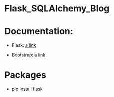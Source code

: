 # Flask_SQLAlchemy_Blog

# Documentation:

- Flask:
[a link](https://flask.palletsprojects.com/en/1.1.x/quickstart/#quickstart)

- Bootstrap:
[a link](https://getbootstrap.com/docs/4.3/getting-started/introduction/)

# Packages 
- pip install flask